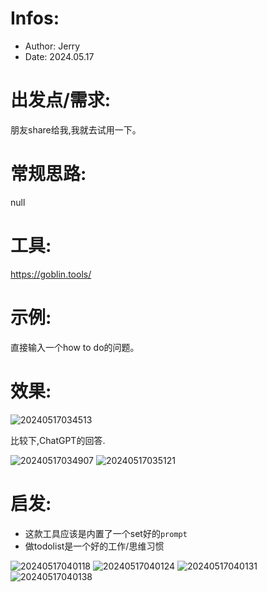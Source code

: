 # Infos:

- Author: Jerry
- Date: 2024.05.17

# 出发点/需求:

朋友share给我,我就去试用一下。

# 常规思路:

null

# 工具:

https://goblin.tools/

# 示例:

直接输入一个how to do的问题。
   
# 效果:

![20240517034513](https://raw.githubusercontent.com/jerrychan807/imggg/master/image/20240517034513.png)

比较下,ChatGPT的回答.

![20240517034907](https://raw.githubusercontent.com/jerrychan807/imggg/master/image/20240517034907.png)
![20240517035121](https://raw.githubusercontent.com/jerrychan807/imggg/master/image/20240517035121.png)

# 启发:

- 这款工具应该是内置了一个set好的`prompt`
- 做todolist是一个好的工作/思维习惯

![20240517040118](https://raw.githubusercontent.com/jerrychan807/imggg/master/image/20240517040118.png)
![20240517040124](https://raw.githubusercontent.com/jerrychan807/imggg/master/image/20240517040124.png)
![20240517040131](https://raw.githubusercontent.com/jerrychan807/imggg/master/image/20240517040131.png)
![20240517040138](https://raw.githubusercontent.com/jerrychan807/imggg/master/image/20240517040138.png)